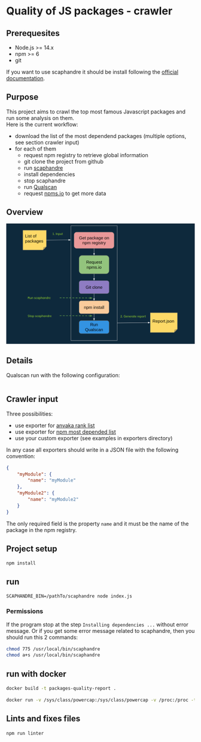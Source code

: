 # Quality of JS packages - crawler

## Prerequesites

- Node.js >= 14.x
- npm >= 6
- git

If you want to use scaphandre it should be install following the [official documentation](https://github.com/hubblo-org/scaphandre).

## Purpose

This project aims to crawl the top most famous Javascript packages and run some analysis on them.  
Here is the current workflow:
- download the list of the most dependend packages (multiple options, see section crawler input)
- for each of them
    * request npm registry to retrieve global information
    * git clone the project from github
    * run [scaphandre](https://github.com/hubblo-org/scaphandre)
    * install dependencies
    * stop scaphandre
    * run [Qualscan](https://github.com/wallet77/qualscan)
    * request [npms.io](https://www.npms.io) to get more data

## Overview

![Overview diagram](https://github.com/wallet77/qualityofjspackages-crawler/blob/main/doc/crawler_overview.png)


## Details

Qualscan run with the following configuration:
```json

```

## Crawler input

Three possibilities:
- use exporter for [anvaka rank list](https://gist.githubusercontent.com/anvaka/8e8fa57c7ee1350e3491/raw/b6f3ebeb34c53775eea00b489a0cea2edd9ee49c/01.most-dependent-upon.md)
- use exporter for [npm most depended list](https://www.npmjs.com/browse/depended)
- use your custom exporter (see examples in exporters directory)

In any case all exporters should write in a JSON file with the following convention:
```json
{
    "myModule": {
        "name": "myModule"
    },
    "myModule2": {
        "name": "myModule2"
    }
}
```

The only required field is the property `name` and it must be the name of the package in the npm registry.

## Project setup
```
npm install
```

## run
```
SCAPHANDRE_BIN=/pathTo/scaphandre node index.js
```

### Permissions

If the program stop at the step `Installing dependencies ...` without error message.
Or if you get some error message related to scaphandre, then you should run this 2 commands:

```bash
chmod 775 /usr/local/bin/scaphandre
chmod a+s /usr/local/bin/scaphandre
```

## run with docker

```bash
docker build -t packages-quality-report .
```

```bash
docker run -v /sys/class/powercap:/sys/class/powercap -v /proc:/proc -ti packages-quality-report
```

## Lints and fixes files
```
npm run linter
```
